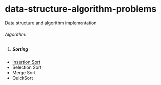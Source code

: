 # data-structure-algorithm-problems
Data structure and algorithm implementation

###### Algorithm:
1. ##### Sorting
* [Insertion Sort](https://github.com/chamcore/data-structure-algorithm-problems/blob/main/src/sorting/InsertionSort.java)
* Selection Sort
* Merge Sort
* QuickSort